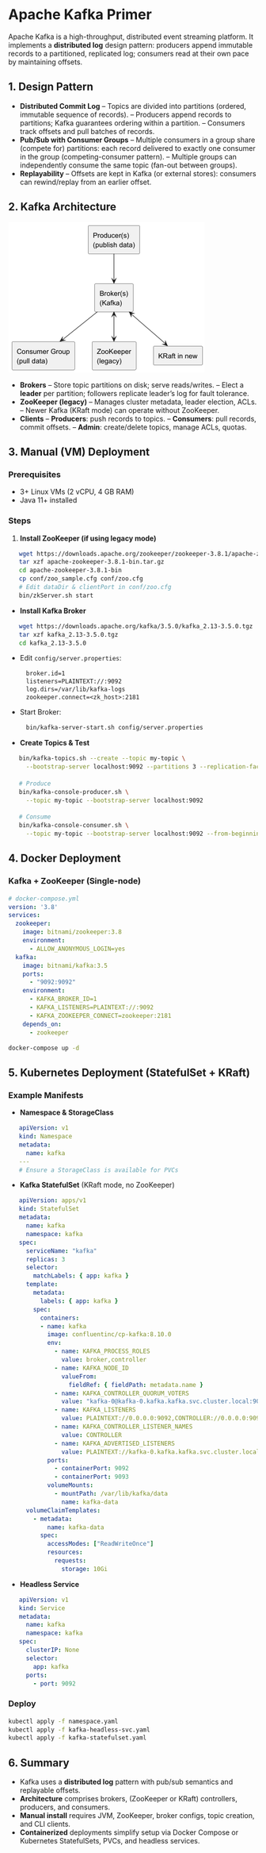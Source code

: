 # Apache Kafka Primer

Apache Kafka is a high-throughput, distributed event streaming platform. It implements a **distributed log** design pattern: producers append immutable records to a partitioned, replicated log; consumers read at their own pace by maintaining offsets.

## 1. Design Pattern

- **Distributed Commit Log**
  – Topics are divided into partitions (ordered, immutable sequence of records).
  – Producers append records to partitions; Kafka guarantees ordering within a partition.
  – Consumers track offsets and pull batches of records.
- **Pub/Sub with Consumer Groups**
  – Multiple consumers in a group share (compete for) partitions: each record delivered to exactly one consumer in the group (competing-consumer pattern).
  – Multiple groups can independently consume the same topic (fan-out between groups).
- **Replayability**
  – Offsets are kept in Kafka (or external stores): consumers can rewind/replay from an earlier offset.

## 2. Kafka Architecture

![architecture.png](architecture.png)

- **Brokers**
  – Store topic partitions on disk; serve reads/writes.
  – Elect a **leader** per partition; followers replicate leader’s log for fault tolerance.
- **ZooKeeper (legacy)**
  – Manages cluster metadata, leader election, ACLs.
  – Newer Kafka (KRaft mode) can operate without ZooKeeper.
- **Clients**
  – **Producers**: push records to topics.
  – **Consumers**: pull records, commit offsets.
  – **Admin**: create/delete topics, manage ACLs, quotas.

## 3. Manual (VM) Deployment

### Prerequisites

- 3+ Linux VMs (2 vCPU, 4 GB RAM)
- Java 11+ installed

### Steps

1. **Install ZooKeeper (if using legacy mode)**

``` bash
   wget https://downloads.apache.org/zookeeper/zookeeper-3.8.1/apache-zookeeper-3.8.1-bin.tar.gz
   tar xzf apache-zookeeper-3.8.1-bin.tar.gz
   cd apache-zookeeper-3.8.1-bin
   cp conf/zoo_sample.cfg conf/zoo.cfg
   # Edit dataDir & clientPort in conf/zoo.cfg
   bin/zkServer.sh start
```

-  **Install Kafka Broker**

``` bash
   wget https://downloads.apache.org/kafka/3.5.0/kafka_2.13-3.5.0.tgz
   tar xzf kafka_2.13-3.5.0.tgz
   cd kafka_2.13-3.5.0
```

- Edit `config/server.properties`:

``` properties
     broker.id=1
     listeners=PLAINTEXT://:9092
     log.dirs=/var/lib/kafka-logs
     zookeeper.connect=<zk_host>:2181
```

- Start Broker:

``` bash
     bin/kafka-server-start.sh config/server.properties
```

- **Create Topics & Test**

``` bash
   bin/kafka-topics.sh --create --topic my-topic \
     --bootstrap-server localhost:9092 --partitions 3 --replication-factor 1

   # Produce
   bin/kafka-console-producer.sh \
     --topic my-topic --bootstrap-server localhost:9092

   # Consume
   bin/kafka-console-consumer.sh \
     --topic my-topic --bootstrap-server localhost:9092 --from-beginning
```

## 4. Docker Deployment

### Kafka + ZooKeeper (Single-node)

``` yaml
# docker-compose.yml
version: '3.8'
services:
  zookeeper:
    image: bitnami/zookeeper:3.8
    environment:
      - ALLOW_ANONYMOUS_LOGIN=yes
  kafka:
    image: bitnami/kafka:3.5
    ports:
      - "9092:9092"
    environment:
      - KAFKA_BROKER_ID=1
      - KAFKA_LISTENERS=PLAINTEXT://:9092
      - KAFKA_ZOOKEEPER_CONNECT=zookeeper:2181
    depends_on:
      - zookeeper
```

``` bash
docker-compose up -d
```

## 5. Kubernetes Deployment (StatefulSet + KRaft)

### Example Manifests

* **Namespace & StorageClass**

``` yaml
   apiVersion: v1
   kind: Namespace
   metadata:
     name: kafka
   ---
   # Ensure a StorageClass is available for PVCs
```

* **Kafka StatefulSet** (KRaft mode, no ZooKeeper)

``` yaml
   apiVersion: apps/v1
   kind: StatefulSet
   metadata:
     name: kafka
     namespace: kafka
   spec:
     serviceName: "kafka"
     replicas: 3
     selector:
       matchLabels: { app: kafka }
     template:
       metadata:
         labels: { app: kafka }
       spec:
         containers:
         - name: kafka
           image: confluentinc/cp-kafka:8.10.0
           env:
             - name: KAFKA_PROCESS_ROLES
               value: broker,controller
             - name: KAFKA_NODE_ID
               valueFrom:
                 fieldRef: { fieldPath: metadata.name }
             - name: KAFKA_CONTROLLER_QUORUM_VOTERS
               value: "kafka-0@kafka-0.kafka.kafka.svc.cluster.local:9093,..."
             - name: KAFKA_LISTENERS
               value: PLAINTEXT://0.0.0.0:9092,CONTROLLER://0.0.0.0:9093
             - name: KAFKA_CONTROLLER_LISTENER_NAMES
               value: CONTROLLER
             - name: KAFKA_ADVERTISED_LISTENERS
               value: PLAINTEXT://kafka-0.kafka.kafka.svc.cluster.local:9092
           ports:
             - containerPort: 9092
             - containerPort: 9093
           volumeMounts:
             - mountPath: /var/lib/kafka/data
               name: kafka-data
     volumeClaimTemplates:
       - metadata:
           name: kafka-data
         spec:
           accessModes: ["ReadWriteOnce"]
           resources:
             requests:
               storage: 10Gi
```
* **Headless Service**
``` yaml
   apiVersion: v1
   kind: Service
   metadata:
     name: kafka
     namespace: kafka
   spec:
     clusterIP: None
     selector:
       app: kafka
     ports:
       - port: 9092
```

### Deploy

``` bash
kubectl apply -f namespace.yaml
kubectl apply -f kafka-headless-svc.yaml
kubectl apply -f kafka-statefulset.yaml
```

## 6. Summary

- Kafka uses a **distributed log** pattern with pub/sub semantics and replayable offsets.
- **Architecture** comprises brokers, (ZooKeeper or KRaft) controllers, producers, and consumers.
- **Manual install** requires JVM, ZooKeeper, broker configs, topic creation, and CLI clients.
- **Containerized** deployments simplify setup via Docker Compose or Kubernetes StatefulSets, PVCs, and headless services.
